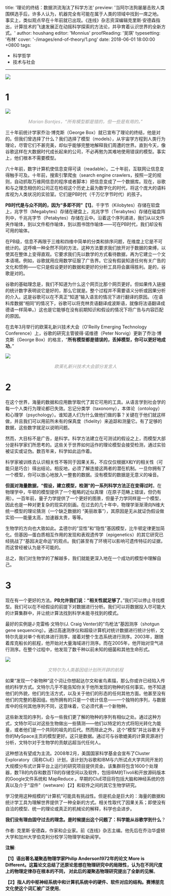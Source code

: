 title: '理论的终结：数据洪流淘汰了科学方法'
preview: '当阿尔法狗屡屡击败人类围棋选手后，许多人认为，机器完全有可能在属于人类的领域中找到一席之地。 事实上，类似观点早在十年前就已出现。《连线》杂志资深编辑克里斯·安德森指出，计算技术的飞速发展正在动摇科学探索的方法论，并孕育着认识世界的全新方式。'
author: houshang
editor: 'Monnius'
proofReading: '吴琪'
typesetting: '布林'
cover: '-/images/end-of-theory/1.png'
date: 2018-06-01 18:00:00 +0800
tags:
  - 科学哲学
  - 技术与社会
---

![](-/images/end-of-theory/1.png)

# 1

![](-/images/end-of-theory/2.png)
_<center><font color=#999>Marian Bantjes，“所有模型都是错的，但一些是有用的。”</font></center>_


三十年前统计学家乔治·博克斯（George Box）就已宣布了理论的终结，他是对的。但我们曾选择了什么？我们选择了模型（models），从宇宙学方程到人类行为理论，尽管它们不甚完美，却似乎能够完整地解释我们周遭的世界。直到今天，像谷歌这样在大数据时代成长起来的公司，不必再勉为其难地使用错误的模型。事实上，他们根本不需要模型。

六十年前，数字计算机使信息变得可读（readable）。二十年前，互联网让信息变得触手可及。十年前，搜索引擎爬虫（search engine crawlers，按照一定的规则，自动抓取万维网信息的程序或者脚本）把信息变成了一个数据库。现在，谷歌和与之理念相仿的公司正在检视这个历史上最为数字化的时代，将这个庞大的语料库视为人类状况的实验室。它们是PB时代（千万亿字节时代）的孩子。

**PB时代是与众不同的，因为“多即不同”【1】**。千字节（Kilobytes）存储在软盘上，兆字节（Megabytes）存储在硬盘上，兆兆字节（Terabytes）存储在磁盘阵列中，千兆兆字节（Petabytes）存储在云中。沿着这个序列递进，我们从以文件夹作喻体，到以文件柜作喻体，到以图书馆作喻体——可在PB时代，我们却没有可用的喻体。

在PB级，信息不再限于三维和四维中简单的分类和排序问题，在维度上它是不可统计的。这呼唤一种全然不同的方法，这种方法要求我们放开对于数据的束缚，以使其在整体上变得直观。它要求我们先以数学的方式看待数据，再为它建立一个文本语境。例如，谷歌就用应用数学征服了广告界。它没有假装知道任何有关广告的文化和惯例——它只是假设更好的数据和更好的分析工具将会赢得胜利。是的，谷歌是对的。

谷歌的基础理念是，我们不知道为什么这个网页比那个网页更好。但如果传入链接的统计数字表明说它是好的，那么它就是。整个过程并不需要语义分析或因果分析的介入。这是谷歌可以在不真正“知道”输入语言的情况下进行翻译的原因。（在语料库数据“相同”的情况下，谷歌可以将克林贡语翻译成波斯语，就像将法语翻译成德语一样简单。）这也是它能够在没有前期知识和假设的情况下将广告与内容匹配的原因。

在去年3月举行的欧莱礼新兴技术大会（O'Reilly Emerging Technology Conference）上，谷歌的研究主管彼得·诺维德（Peter Norvig）更新了乔治·博克斯（George Box）的格言，“**所有模型都是错误的，丢掉模型，你可以更好地成功**。”

![](-/images/end-of-theory/3.png)
_<center><font color=#999>欧莱礼新兴技术大会部分发言人</font></center>_


# 2

在这个世界，海量的数据和应用数学取代了其它可用的工具。从语言学到社会学的每一个人类行为理论都已失效。忘记分类学（taxonomy），本体论（ontology）和心理学（psychology）。谁知道人们为什么做他们做的事？关键在于他们就这样做，并且我们可以用前所未有的保真度（fidelity）来追踪和测量它。有了足够的数据，这些数字就足以说明问题。

然而，大目标不是广告，是科学。科学方法建立在可测试的假设之上，而模型大部分是科学家们所思考的。这些关于世界如何运作的理论模型会接受检测，通过实验被证实或证伪。数百年来，科学如此运作着。

科学家被训练去认识相关性不等同于因果关系，不应仅仅根据X和Y的相关性（可能只是巧合）得出结论。相反地，必须了解连接这两者的潜在机制。一旦你拥有了一个模型，你可以放心地放入一整套的数据。没有模型的数据是无意义的噪音。

**但面对海量数据，“假设，建立模型，检测”的一系列科学方法正在变得过时**。在物理学中，牛顿的模型提供了一个粗略的近似真理（在原子范畴上错误，但仍有用）。一百年前，量子力学提供了一个更好的图景，但量子力学同样是一个模型，因此也是一种对更复杂的现实的刻画。在过去的几十年中，物理学渐渐滑向N维大统一模型的理论猜测（一个缺乏数据的 “美丽故事”），其原因是无从就证伪假设做实验——能量太高，加速器太贵，等等。

生物学的方向也大致如此。孟德尔的“显性”和“隐性”基因模型，比牛顿定律更加简化。但基因—蛋白质相互作用的发现和表观遗传学（epigenetics）的其它研究已经挑战了“基因决定命运”的观点。我们甚至有了环境可以影响可遗传特征的证据，而这曾经被认为是不可能的。

总之，我们对生物学的了解越多，我们就能更深入地在一个成功的模型中理解自己。

# 3

现在有一个更好的方法。**PB允许我们说：“相关性就足够了**。”我们可以停止寻找模型。我们可以在不经假设的前提下对数据进行分析。我们可以将数据投入尽可能大的计算集群中，并让统计算法找到科学未能寻找到的模式。

最好的实例是J·克雷格·文特尔(J. Craig Venter)的“鸟枪法”基因测序（shotgun gene sequencing）。通过高速测序仪和超级计算机对统计数据进行统计分析，文特尔先是对单个有机体进行测序，接着对整个生态系统进行测序。2003年，跟随着库克船长的航程，他开始对大量海域进行测序。而在2005年，他开始对空气进行测序。在整个过程中，他发现了数千种以前未知的细菌和其他生命形式。

![](-/images/end-of-theory/4.png)
_<center><font color=#999>文特尔为人类基因组计划所开辟的航程</font></center>_


如果“发现一个新物种”这个词让你想起达尔文和雀鸟素描，那么你或许已经陷入传统的科学方式。文特尔几乎不能告知你关于他所发现的物种的任何事实。他不知道他们的外貌，他们的生活方式，以及关于他们的形态的任何其他方面。他甚至没有他们的完整的基因组。他所拥有的只是一个统计信息——一个独特的序列，与数据库中的任何其他序列不同，这意味着，它必须代表一个新物种。

这些新发现的序列，会与一些我们更了解的物种的序列有相似之处。通过这种方式，文特尔可以对这些生物做出一些猜测——他们以特定的方式将阳光转化为能量，或者他们是一个共同的祖先的后代。然而除此之外，这个“模型”并比谷歌关于你的MySpace主页的模型更好。这只是数据。通过可与谷歌媲美的计算资源进行分析，文特尔对于生物学的贡献远超当代任何人。

这种想法有望成为主流。2008年2月，美国国家科学基金会宣布了Cluster Exploratory（简称CluE）计划，该计划为谷歌和IBM与六所试点大学共同开发的大规模分布式计算平台上运行的研究项目提供资金。该集群将包含1600个处理器，数TB的内存和数百TB的存储空间以及软件，包括IBM的Tivoli和开放源码版本的Google文件系统和 MapReduce 。早期的CluE项目将包括大脑和神经系统的仿真以及介于“湿件”（wetware）【2】和软件之间的其它生物学研究。

学习使用这种规模的“计算机”可能具有挑战性。但是机会是巨大的：海量的数据和统计学工具为理解世界提供了一种全新的方式。相关性取代了因果关系；即使没有自洽的模型、统一的理论或真正的机械论的解释，科学也会进步。

**我们没有理由固守过去的理念。是时候提出这个问题了：科学能从谷歌学到什么**？


作者: 克里斯·安德森，作家和企业家。前《连线》杂志主编。他先后在乔治华盛顿大学和加州大学伯克利分校学习物理学和新闻学。

**注解**:

**【1】语出著名凝聚态物理学家Philip Anderson1972年的论文 More is Different。这篇论文总结了还原论思想在物理研究中的局限性，认为在不同尺度上的物理定律存在根本的不同， 对此后的凝聚态物理研究提出了全新的见解**。

**【2】指人的中枢神经系统中和计算机系统中的硬件、软件对应的结构。赛博朋克文化使这个词汇被广泛使用**。
